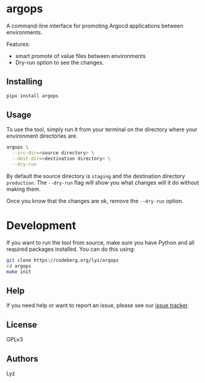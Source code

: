 # argops

A command-line interface for promoting Argocd applications between environments.

Features:

- smart promote of value files between environments
- Dry-run option to see the changes.

## Installing

```bash
pipx install argops
```

## Usage

To use the tool, simply run it from your terminal on the directory where your environment directories are.

```bash
argops \
  --src-dir=<source directory> \
  --dest-dir=<destination directory> \
  --dry-run
```

By default the source directory is `staging` and the destination directory `production`. The `--dry-run` flag will show you what changes will it do without making them.

Once you know that the changes are ok, remove the `--dry-run` option.

# Development

If you want to run the tool from source, make sure you have Python and all required packages installed. You can do this using:
```bash
git clone https://codeberg.org/lyz/argops 
cd argops
make init
```

## Help

If you need help or want to report an issue, please see our [issue tracker](https://codeberg.org/lyz/argops/issues).

## License

GPLv3

## Authors

Lyz
